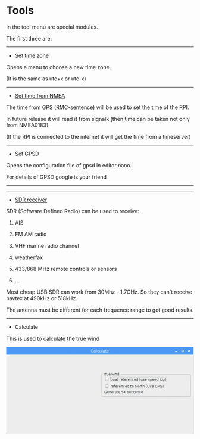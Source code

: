 # Tools

In the tool menu are special modules.

The first three are:

---

* Set time zone

Opens a menu to choose a new time zone.

\(It is the same as utc+x or utc-x\)

---

* [Set time from NMEA](/system-time-from-nmea.md)

The time from GPS \(RMC-sentence\) will be used to set the time of the RPI.

In future release it will read it from signalk \(then time can be taken not only from NMEA0183\).

\(If the RPI is connected to the internet it will get the time from a timeserver\)

---

* Set GPSD

Opens the configuration file of gpsd in editor nano.

For details of GPSD google is your friend

---

---

* [SDR receiver](/sdr_ais.md)

SDR \(Software Defined Radio\) can be used to receive:

1. AIS

2. FM AM radio

3. VHF marine radio channel

4. weatherfax

5. 433/868 MHz remote controls or sensors

6. ...


Most cheap USB SDR can work from 30Mhz - 1.7GHz. So they can't receive navtex at 490kHz or 518kHz.

The antenna must be different for each frequence range to get good results.

---

* Calculate


This is used to calculate the true wind 

![](/assets/Calculate.jpg)





